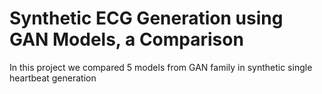 # Synthetic ECG Generation using GAN Models, a Comparison
In this project we compared 5 models from GAN family in synthetic single heartbeat generation
